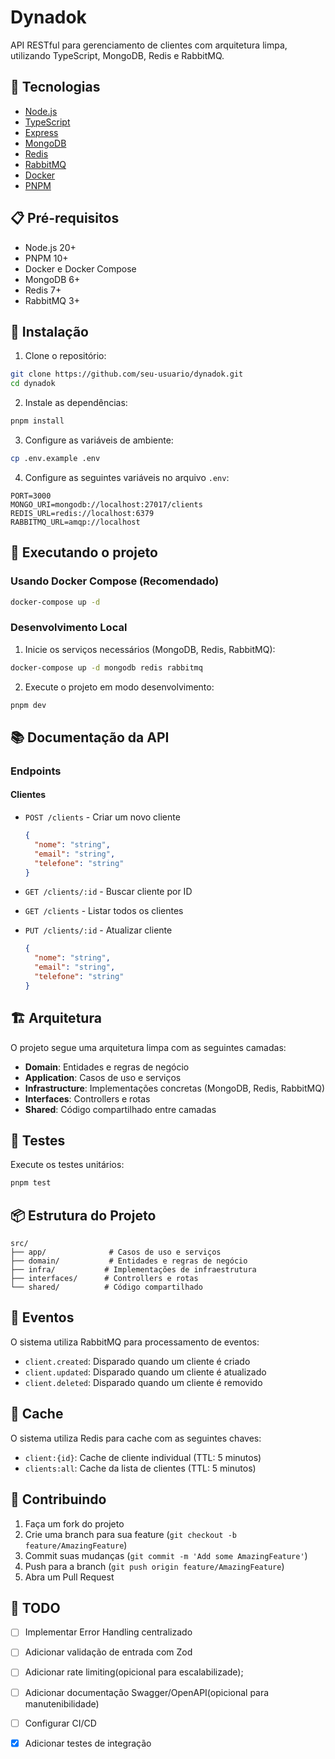 # Dynadok

API RESTful para gerenciamento de clientes com arquitetura limpa, utilizando TypeScript, MongoDB, Redis e RabbitMQ.

## 🚀 Tecnologias

- [Node.js](https://nodejs.org/)
- [TypeScript](https://www.typescriptlang.org/)
- [Express](https://expressjs.com/)
- [MongoDB](https://www.mongodb.com/)
- [Redis](https://redis.io/)
- [RabbitMQ](https://www.rabbitmq.com/)
- [Docker](https://www.docker.com/)
- [PNPM](https://pnpm.io/)

## 📋 Pré-requisitos

- Node.js 20+
- PNPM 10+
- Docker e Docker Compose
- MongoDB 6+
- Redis 7+
- RabbitMQ 3+

## 🔧 Instalação

1. Clone o repositório:
```bash
git clone https://github.com/seu-usuario/dynadok.git
cd dynadok
```

2. Instale as dependências:
```bash
pnpm install
```

3. Configure as variáveis de ambiente:
```bash
cp .env.example .env
```

4. Configure as seguintes variáveis no arquivo `.env`:
```env
PORT=3000
MONGO_URI=mongodb://localhost:27017/clients
REDIS_URL=redis://localhost:6379
RABBITMQ_URL=amqp://localhost
```

## 🚀 Executando o projeto

### Usando Docker Compose (Recomendado)

```bash
docker-compose up -d
```

### Desenvolvimento Local

1. Inicie os serviços necessários (MongoDB, Redis, RabbitMQ):
```bash
docker-compose up -d mongodb redis rabbitmq
```

2. Execute o projeto em modo desenvolvimento:
```bash
pnpm dev
```

## 📚 Documentação da API

### Endpoints

#### Clientes

- `POST /clients` - Criar um novo cliente
  ```json
  {
    "nome": "string",
    "email": "string",
    "telefone": "string"
  }
  ```

- `GET /clients/:id` - Buscar cliente por ID

- `GET /clients` - Listar todos os clientes

- `PUT /clients/:id` - Atualizar cliente
  ```json
  {
    "nome": "string",
    "email": "string",
    "telefone": "string"
  }
  ```

## 🏗️ Arquitetura

O projeto segue uma arquitetura limpa com as seguintes camadas:

- **Domain**: Entidades e regras de negócio
- **Application**: Casos de uso e serviços
- **Infrastructure**: Implementações concretas (MongoDB, Redis, RabbitMQ)
- **Interfaces**: Controllers e rotas
- **Shared**: Código compartilhado entre camadas

## 🧪 Testes

Execute os testes unitários:
```bash
pnpm test
```

## 📦 Estrutura do Projeto

```
src/
├── app/              # Casos de uso e serviços
├── domain/           # Entidades e regras de negócio
├── infra/           # Implementações de infraestrutura
├── interfaces/      # Controllers e rotas
└── shared/          # Código compartilhado
```

## 🔄 Eventos

O sistema utiliza RabbitMQ para processamento de eventos:

- `client.created`: Disparado quando um cliente é criado
- `client.updated`: Disparado quando um cliente é atualizado
- `client.deleted`: Disparado quando um cliente é removido

## 💾 Cache

O sistema utiliza Redis para cache com as seguintes chaves:

- `client:{id}`: Cache de cliente individual (TTL: 5 minutos)
- `clients:all`: Cache da lista de clientes (TTL: 5 minutos)

## 🤝 Contribuindo

1. Faça um fork do projeto
2. Crie uma branch para sua feature (`git checkout -b feature/AmazingFeature`)
3. Commit suas mudanças (`git commit -m 'Add some AmazingFeature'`)
4. Push para a branch (`git push origin feature/AmazingFeature`)
5. Abra um Pull Request

## 📝 TODO

- [ ] Implementar Error Handling centralizado
- [ ] Adicionar validação de entrada com Zod
- [ ] Adicionar rate limiting(opicional para escalabilizade);
- [ ] Adicionar documentação Swagger/OpenAPI(opicional para manutenibilidade)
- [ ] Configurar CI/CD
- [x] Adicionar testes de integração

